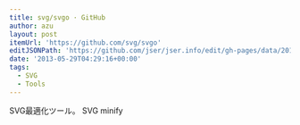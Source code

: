 ```yaml
---
title: svg/svgo · GitHub
author: azu
layout: post
itemUrl: 'https://github.com/svg/svgo'
editJSONPath: 'https://github.com/jser/jser.info/edit/gh-pages/data/2013/05/index.json'
date: '2013-05-29T04:29:16+00:00'
tags:
  - SVG
  - Tools
---
```

SVG最適化ツール。
SVG minify
